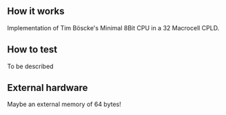<!---

This file is used to generate your project datasheet. Please fill in the information below and delete any unused
sections.

You can also include images in this folder and reference them in the markdown. Each image must be less than
512 kb in size, and the combined size of all images must be less than 1 MB.
-->

## How it works

Implementation of Tim Böscke's Minimal 8Bit CPU in a 32 Macrocell CPLD.

## How to test

To be described

## External hardware

Maybe an external memory of 64 bytes!
